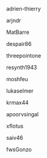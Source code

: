 adrien-thierry

arjndr

MatBarre

despair86

threepointone

resynth1943

moshfeu

lukaselmer

krmax44

apoorvsingal

xflotus

saiv46

fwsGonzo
